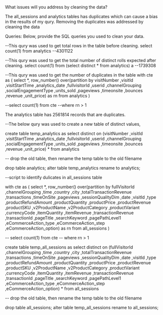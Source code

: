What issues will you address by cleaning the data?

The all_sessions and analytics tables has duplicates which can cause a bias in the results of my qury.
Removing the duplicates was addressed by cleaning the data 


Queries:
Below, provide the SQL queries you used to clean your data.

--This qury was used to get total rows in the table before cleaning.
select count(1) from analytics  --4301122


--This qury was used to get the total number of distinct rolls expected after cleaning.
select count(1) from 
(select distinct * from analytics) a  --1739308

--This qury was used to get the number of duplicates in the table
with cte as (
select 
*,
row_number() over(partition by visitNumber
								,visitId
								,visitStartTime
								,analytics_date
								,fullvisitorId
								,userid
								,channelGrouping
								,socialEngagementType
								,units_sold
								,pageviews
								,timeonsite
								,bounces
								,revenue
								,unit_price) as rn
from analytics
)

--select count(1) from cte
--where rn > 1

The analytics table has 2561814 records that are duplicates.

--The below qury was used to create a new table of distinct values,

create table temp_analytics as
select distinct on (visitNumber
					,visitId
					,visitStartTime
					,analytics_date
					,fullvisitorId
					,userid
					,channelGrouping
					,socialEngagementType
					,units_sold
					,pageviews
					,timeonsite
					,bounces
					,revenue
					,unit_price) *
from analytics

-- drop the old table, then rename the temp table to the old filename

drop table analytics;
alter table temp_analytics rename to analytics;



--script to identify dulicates in all_sessions table


with cte as (
select 
*,
row_number() over(partition by fullVisitorId
,channelGrouping
,time
,country
,city
,totalTransactionRevenue
,transactions
,timeOnSite
,pageviews
,sessionQualityDim
,date
,visitId
,type
,productRefundAmount
,productQuantity
,productPrice
,productRevenue
,productSKU
,v2ProductName
,v2ProductCategory
,productVariant
,currencyCode
,itemQuantity
,itemRevenue
,transactionRevenue
,transactionId
,pageTitle
,searchKeyword
,pagePathLevel1
,eCommerceAction_type
,eCommerceAction_step
,eCommerceAction_option) as rn
from all_sessions
)

-- select count(1) from cte
-- where rn > 1

create table temp_all_sessions as
select distinct on (fullVisitorId
,channelGrouping
,time
,country
,city
,totalTransactionRevenue
,transactions
,timeOnSite
,pageviews
,sessionQualityDim
,date
,visitId
,type
,productRefundAmount
,productQuantity
,productPrice
,productRevenue
,productSKU
,v2ProductName
,v2ProductCategory
,productVariant
,currencyCode
,itemQuantity
,itemRevenue
,transactionRevenue
,transactionId
,pageTitle
,searchKeyword
,pagePathLevel1
,eCommerceAction_type
,eCommerceAction_step
,eCommerceAction_option) *
from all_sessions

-- drop the old table, then rename the temp table to the old filename

drop table all_sessions;
alter table temp_all_sessions rename to all_sessions;